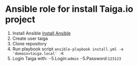 # Ansible role for install Taiga.io project
1. Install Ansible [Install Ansible](http://docs.ansible.com/ansible/intro_installation.html)
2. Create user taiga
3. Clone repository
4. Run playbook script
`ansible-playbook install.yml -e 'domain=taiga.local' -K`
5. Login Taiga with:
⋅⋅5.Login:`admin`
⋅⋅5.Password:`123123`